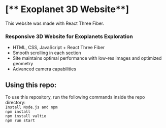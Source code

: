 # [** Exoplanet 3D Website**]
This website was made with React Three Fiber.

### Responsive 3D Website for Exoplanets Exploration

- HTML, CSS, JavaScript + React Three Fiber 
- Smooth scrolling in each section
- Site maintains optimal performance with low-res images and optimized geometry
- Advanced camera capabilities 

## Using this repo:
To use this repository, run the following commands inside the repo directory: \
`Install Node.js and npm` \
`npm install` \
`npm install valtio ` \
`npm run start` 
